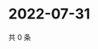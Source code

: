 # 2022-07-31

共 0 条

<!-- BEGIN WEIBO -->
<!-- 最后更新时间 Sun Jul 31 2022 11:42:15 GMT+0800 (China Standard Time) -->

<!-- END WEIBO -->
